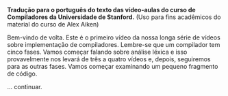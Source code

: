 **Tradução para o português do texto das vídeo-aulas do curso de Compiladores da Universidade de Stanford.**
(Uso para fins acadêmicos do material do curso de Alex Aiken)

Bem-vindo de volta.
Este é o primeiro vídeo da nossa longa série de vídeos sobre
implementação de compiladores.
Lembre-se que um compilador tem cinco fases.
Vamos começar falando sobre análise léxica e isso provavelmente nos levará
de três a quatro vídeos e, depois, seguiremos para as outras fases. 
Vamos começar examinando um pequeno fragmento de código. 

... continuar.

